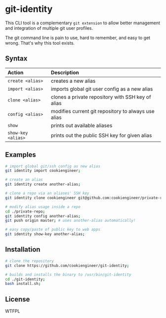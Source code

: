 # git-identity

This CLI tool is a complementary `git extension` to allow better
management and integration of multiple git user profiles.

The git command line is pain to use, hard to remember, and easy
to get wrong. That's why this tool exists.


## Syntax

| Action             | Description                                         |
|:-------------------|:----------------------------------------------------|
| `create <alias>`   | creates a new alias                                 |
| `import <alias>`   | imports global git user config as a new alias       |
| `clone <alias>`    | clones a private repository with SSH key of alias   |
| `config <alias>`   | modifies current git repository to always use alias |
| `show`             | prints out available aliases                        |
| `show-key <alias>` | prints out the public SSH key for given alias       |


## Examples

```bash
# import global git/ssh config as new alias
git identity import cookiengineer;

# create an alias
git identity create another-alias;

# clone a repo via an aliases' SSH key
git identity clone cookiengineer git@github.com:cookiengineer/private-repository.git ./private-repo;

# modify alias usage inside a repo
cd ./private-repo;
git identity config another-alias;
git push origin master; # uses another-alias automatically!

# easy copy/paste of public key to web apps
git identity show-key another-alias;
```

## Installation

```bash
# clone the repository
git clone https://github.com/cookiengineer/git-identity;

# builds and installs the binary to /usr/bin/git-identity
cd ./git-identity;
bash install.sh;
```

## License

WTFPL

